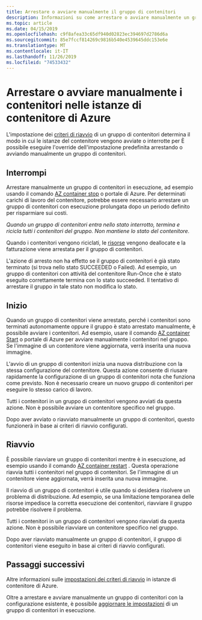 ```yaml
---
title: Arrestare o avviare manualmente il gruppo di contenitori
description: Informazioni su come arrestare o avviare manualmente un gruppo di contenitori in istanze di contenitore di Azure.
ms.topic: article
ms.date: 04/15/2019
ms.openlocfilehash: c9f8afea33c65df940d02823ec394697d2786d6a
ms.sourcegitcommit: 85e7fccf814269c9816b540e4539645ddc153e6e
ms.translationtype: MT
ms.contentlocale: it-IT
ms.lasthandoff: 11/26/2019
ms.locfileid: "74533432"
---
```

# <a name="manually-stop-or-start-containers-in-azure-container-instances"></a>Arrestare o avviare manualmente i contenitori nelle istanze di contenitore di Azure

L'impostazione dei [criteri di riavvio](container-instances-restart-policy.md) di un gruppo di contenitori determina il modo in cui le istanze del contenitore vengono avviate o interrotte per È possibile eseguire l'override dell'impostazione predefinita arrestando o avviando manualmente un gruppo di contenitori.

## <a name="stop"></a>Interrompi

Arrestare manualmente un gruppo di contenitori in esecuzione, ad esempio usando il comando [AZ container stop][az-container-stop] o portale di Azure. Per determinati carichi di lavoro del contenitore, potrebbe essere necessario arrestare un gruppo di contenitori con esecuzione prolungata dopo un periodo definito per risparmiare sui costi. 

*Quando un gruppo di contenitori entra nello stato interrotto, termina e ricicla tutti i contenitori del gruppo. Non mantiene lo stato del contenitore.*

Quando i contenitori vengono riciclati, le [risorse](container-instances-container-groups.md#resource-allocation) vengono deallocate e la fatturazione viene arrestata per il gruppo di contenitori.

L'azione di arresto non ha effetto se il gruppo di contenitori è già stato terminato (si trova nello stato SUCCEEDED o Failed). Ad esempio, un gruppo di contenitori con attività del contenitore Run-Once che è stato eseguito correttamente termina con lo stato succeeded. Il tentativo di arrestare il gruppo in tale stato non modifica lo stato. 

## <a name="start"></a>Inizio

Quando un gruppo di contenitori viene arrestato, perché i contenitori sono terminati autonomamente oppure il gruppo è stato arrestato manualmente, è possibile avviare i contenitori. Ad esempio, usare il comando [AZ container Start][az-container-start] o portale di Azure per avviare manualmente i contenitori nel gruppo. Se l'immagine di un contenitore viene aggiornata, verrà inserita una nuova immagine. 

L'avvio di un gruppo di contenitori inizia una nuova distribuzione con la stessa configurazione del contenitore. Questa azione consente di riusare rapidamente la configurazione di un gruppo di contenitori nota che funziona come previsto. Non è necessario creare un nuovo gruppo di contenitori per eseguire lo stesso carico di lavoro.

Tutti i contenitori in un gruppo di contenitori vengono avviati da questa azione. Non è possibile avviare un contenitore specifico nel gruppo.

Dopo aver avviato o riavviato manualmente un gruppo di contenitori, questo funzionerà in base ai criteri di riavvio configurati.
  
## <a name="restart"></a>Riavvio

È possibile riavviare un gruppo di contenitori mentre è in esecuzione, ad esempio usando il comando [AZ container restart][az-container-restart] . Questa operazione riavvia tutti i contenitori nel gruppo di contenitori. Se l'immagine di un contenitore viene aggiornata, verrà inserita una nuova immagine. 

Il riavvio di un gruppo di contenitori è utile quando si desidera risolvere un problema di distribuzione. Ad esempio, se una limitazione temporanea delle risorse impedisce la corretta esecuzione dei contenitori, riavviare il gruppo potrebbe risolvere il problema.

Tutti i contenitori in un gruppo di contenitori vengono riavviati da questa azione. Non è possibile riavviare un contenitore specifico nel gruppo.

Dopo aver riavviato manualmente un gruppo di contenitori, il gruppo di contenitori viene eseguito in base ai criteri di riavvio configurati.

## <a name="next-steps"></a>Passaggi successivi

Altre informazioni sulle [impostazioni dei criteri di riavvio](container-instances-restart-policy.md) in istanze di contenitore di Azure.

Oltre a arrestare e avviare manualmente un gruppo di contenitori con la configurazione esistente, è possibile [aggiornare le impostazioni](container-instances-update.md) di un gruppo di contenitori in esecuzione.

<!-- LINKS - External -->

<!-- LINKS - Internal -->
[az-container-restart]: /cli/azure/container?view=azure-cli-latest#az-container-restart
[az-container-start]: /cli/azure/container?view=azure-cli-latest#az-container-start
[az-container-stop]: /cli/azure/container?view=azure-cli-latest#az-container-stop
